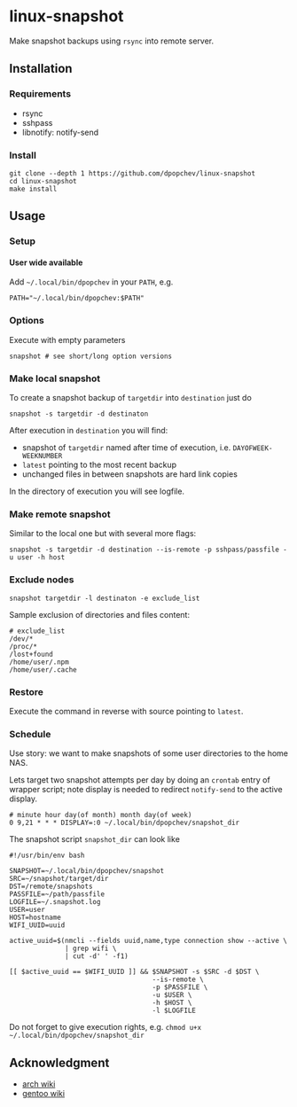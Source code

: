 # linux-snapshot

Make snapshot backups using `rsync` into remote server.

## Installation

### Requirements

- rsync
- sshpass
- libnotify: notify-send

### Install

```
git clone --depth 1 https://github.com/dpopchev/linux-snapshot
cd linux-snapshot
make install
```

## Usage

### Setup

#### User wide available

Add `~/.local/bin/dpopchev` in your `PATH`, e.g.

```
PATH="~/.local/bin/dpopchev:$PATH"
```

### Options

Execute with empty parameters

```
snapshot # see short/long option versions
```

### Make local snapshot

To create a snapshot backup of `targetdir` into `destination` just do

```
snapshot -s targetdir -d destinaton
```

After execution in `destination` you will find:

- snapshot of `targetdir` named after time of execution, i.e. `DAYOFWEEK-WEEKNUMBER`
- `latest` pointing to the most recent backup
- unchanged files in between snapshots are hard link copies

In the directory of execution you will see logfile.

### Make remote snapshot

Similar to the local one but with several more flags:

```
snapshot -s targetdir -d destination --is-remote -p sshpass/passfile -u user -h host
```

### Exclude nodes

```
snapshot targetdir -l destinaton -e exclude_list
```

Sample exclusion of directories and files content:

```
# exclude_list
/dev/*
/proc/*
/lost+found
/home/user/.npm
/home/user/.cache
```

### Restore

Execute the command in reverse with source pointing to `latest`.

### Schedule

Use story: we want to make snapshots of some user directories to the home NAS.

Lets target two snapshot attempts per day by doing an `crontab` entry of wrapper
script; note display is needed to redirect `notify-send` to the active display.

```
# minute hour day(of month) month day(of week)
0 9,21 * * * DISPLAY=:0 ~/.local/bin/dpopchev/snapshot_dir
```

The snapshot script `snapshot_dir` can look like

```
#!/usr/bin/env bash

SNAPSHOT=~/.local/bin/dpopchev/snapshot
SRC=~/snapshot/target/dir
DST=/remote/snapshots
PASSFILE=~/path/passfile
LOGFILE=~/.snapshot.log
USER=user
HOST=hostname
WIFI_UUID=uuid

active_uuid=$(nmcli --fields uuid,name,type connection show --active \
              | grep wifi \
              | cut -d' ' -f1)

[[ $active_uuid == $WIFI_UUID ]] && $SNAPSHOT -s $SRC -d $DST \
                                    --is-remote \
                                    -p $PASSFILE \
                                    -u $USER \
                                    -h $HOST \
                                    -l $LOGFILE
```

Do not forget to give execution rights, e.g. `chmod u+x ~/.local/bin/dpopchev/snapshot_dir`

## Acknowledgment

- [arch wiki](https://wiki.archlinux.org/title/rsync)
- [gentoo wiki](https://wiki.gentoo.org/wiki/Rsync)
